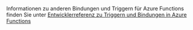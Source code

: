 Informationen zu anderen Bindungen und Triggern für Azure Functions finden Sie unter [Entwicklerreferenz zu Triggern und Bindungen in Azure Functions](../articles/azure-functions/functions-triggers-bindings.md)

